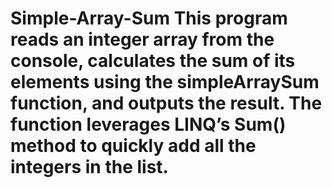 # Simple-Array-Sum This program reads an integer array from the console, calculates the sum of its elements using the simpleArraySum function, and outputs the result. The function leverages LINQ’s Sum() method to quickly add all the integers in the list.
